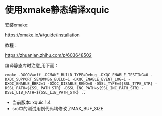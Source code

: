# 使用xmake静态编译xquic

安装xmake:

https://xmake.io/#/guide/installation


教程：

https://zhuanlan.zhihu.com/p/603648502

编译静态库时注意,用下面：
```
cmake -DGCOV=off -DCMAKE_BUILD_TYPE=Debug -DXQC_ENABLE_TESTING=0 -DXQC_SUPPORT_SENDMMSG_BUILD=1 -DXQC_ENABLE_EVENT_LOG=1 -DXQC_ENABLE_BBR2=1 -DXQC_DISABLE_RENO=0 -DSSL_TYPE=${SSL_TYPE_STR} -DSSL_PATH=${SSL_PATH_STR} -DSSL_INC_PATH=${SSL_INC_PATH_STR} -DSSL_LIB_PATH=${SSL_LIB_PATH_STR} ..
```

- 当前版本: xquic 1.4
- src中的测试用例代码均修改了MAX_BUF_SIZE

